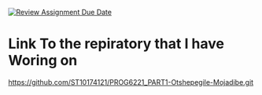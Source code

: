 [![Review Assignment Due Date](https://classroom.github.com/assets/deadline-readme-button-24ddc0f5d75046c5622901739e7c5dd533143b0c8e959d652212380cedb1ea36.svg)](https://classroom.github.com/a/Oa99dRjC)
# Link To the repiratory that I have Woring on
https://github.com/ST10174121/PROG6221_PART1-Otshepegile-Mojadibe.git
